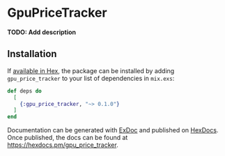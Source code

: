 # GpuPriceTracker

**TODO: Add description**

## Installation

If [available in Hex](https://hex.pm/docs/publish), the package can be installed
by adding `gpu_price_tracker` to your list of dependencies in `mix.exs`:

```elixir
def deps do
  [
    {:gpu_price_tracker, "~> 0.1.0"}
  ]
end
```

Documentation can be generated with [ExDoc](https://github.com/elixir-lang/ex_doc)
and published on [HexDocs](https://hexdocs.pm). Once published, the docs can
be found at <https://hexdocs.pm/gpu_price_tracker>.

